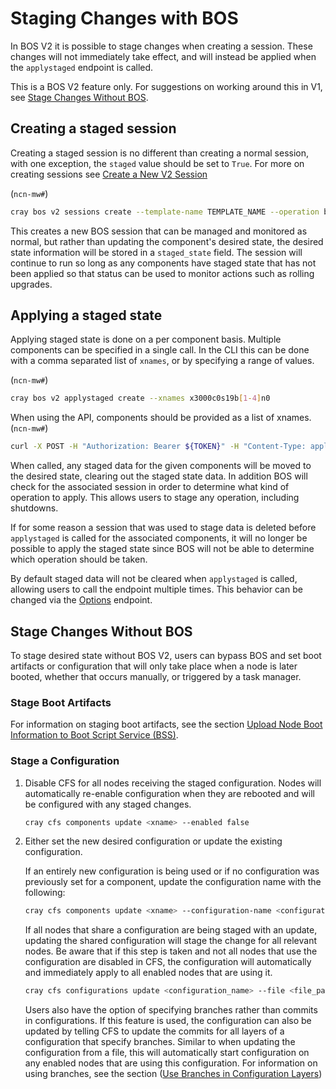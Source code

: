 # Staging Changes with BOS

In BOS V2 it is possible to stage changes when creating a session.  These changes will not immediately take effect, and will instead be applied when the `applystaged` endpoint is called.

This is a BOS V2 feature only.  For suggestions on working around this in V1, see [Stage Changes Without BOS](#stage-changes-without-bos).

## Creating a staged session

Creating a staged session is no different than creating a normal session, with one exception, the `staged` value should be set to `True`.  For more on creating sessions see [Create a New V2 Session](Manage_a_BOS_Session.md#Create-a-New-V2-Session)

(`ncn-mw#`)

```bash
cray bos v2 sessions create --template-name TEMPLATE_NAME --operation boot --stage True --format json
```

This creates a new BOS session that can be managed and monitored as normal, but rather than updating the component's desired state, the desired state information will be stored in a `staged_state` field.
The session will continue to run so long as any components have staged state that has not been applied so that status can be used to monitor actions such as rolling upgrades.

## Applying a staged state

Applying staged state is done on a per component basis.  Multiple components can be specified in a single call.
In the CLI this can be done with a comma separated list of `xnames`, or by specifying a range of values.

(`ncn-mw#`)

```bash
cray bos v2 applystaged create --xnames x3000c0s19b[1-4]n0
```

When using the API, components should be provided as a list of xnames.
(`ncn-mw#`)

```bash
curl -X POST -H "Authorization: Bearer ${TOKEN}" -H "Content-Type: application/json"  --data '{"xnames":["x3000c0s19b1n0","x3000c0s19b2n0"]}' https://api-gw-service-nmn.local/apis/bos/v2/applystaged
```

When called, any staged data for the given components will be moved to the desired state, clearing out the staged state data.
In addition BOS will check for the associated session in order to determine what kind of operation to apply.  This allows users to stage any operation, including shutdowns.

If for some reason a session that was used to stage data is deleted before `applystaged` is called for the associated components, it will no longer be possible to apply the staged state since BOS will not be able to determine which operation should be taken.

By default staged data will not be cleared when `applystaged` is called, allowing users to call the endpoint multiple times.  This behavior can be changed via the [Options](Options.md) endpoint.

## Stage Changes Without BOS

To stage desired state without BOS V2, users can bypass BOS and set boot artifacts or configuration that will only take place when a node is later booted, whether that occurs manually, or triggered by a task manager.

### Stage Boot Artifacts

For information on staging boot artifacts, see the section [Upload Node Boot Information to Boot Script Service (BSS)](Upload_Node_Boot_Information_to_Boot_Script_Service_BSS.md).

### Stage a Configuration

1. Disable CFS for all nodes receiving the staged configuration. Nodes will automatically re-enable configuration when they are rebooted and will be configured with any staged changes.

    ```bash
    cray cfs components update <xname> --enabled false
    ```

1. Either set the new desired configuration or update the existing configuration.

    If an entirely new configuration is being used or if no configuration was previously set for a component, update the configuration name with the following:

    ```bash
    cray cfs components update <xname> --configuration-name <configuration_name>
    ```

    If all nodes that share a configuration are being staged with an update, updating the shared configuration will stage the change for all relevant nodes.
    Be aware that if this step is taken and not all nodes that use the configuration are disabled in CFS, the configuration will automatically and immediately apply to all enabled nodes that are using it.

    ```bash
    cray cfs configurations update <configuration_name> --file <file_path>
    ```

    Users also have the option of specifying branches rather than commits in configurations.
    If this feature is used, the configuration can also be updated by telling CFS to update the commits for all layers of a configuration that specify branches.
    Similar to when updating the configuration from a file, this will automatically start configuration on any enabled nodes that are using this configuration.
    For information on using branches, see the section ([Use Branches in Configuration Layers](../configuration_management/Configuration_Layers.md#use-branches-in-configuration-layers))
